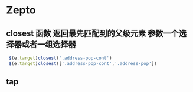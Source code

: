 # Zepto
## closest 函数 返回最先匹配到的父级元素 参数一个选择器或者一组选择器
```javascript
 $(e.target)closest('.address-pop-cont')
 $(e.target)closest(['.address-pop-cont','.address-pop'])
```
## tap

